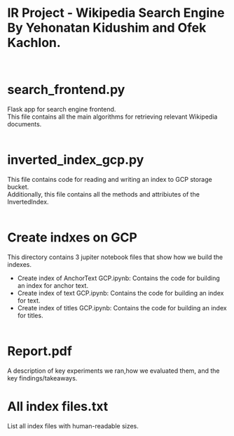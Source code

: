 # IR Project - Wikipedia Search Engine <br /> By Yehonatan Kidushim and Ofek Kachlon. <br /> <br />

# search_frontend.py
Flask app for search engine frontend. <br />
This file contains all the main algorithms for retrieving relevant Wikipedia documents. <br /> <br />

# inverted_index_gcp.py
This file contains code for reading and writing an index to GCP storage bucket. <br />
Additionally, this file contains all the methods and attribiutes of the InvertedIndex. <br /> <br />

# Create indxes on GCP
This directory contains 3 jupiter notebook files that show how we build the indexes. <br />
- Create index of AnchorText GCP.ipynb: Contains the code for building an index for anchor text.
- Create index of text GCP.ipynb: Contains the code for building an index for text.
- Create index of titles GCP.ipynb: Contains the code for building an index for titles. <br /> <br />

# Report.pdf
A description of key experiments we ran,how we evaluated them, and the key findings/takeaways.

# All index files.txt
List all index files with human-readable sizes.
